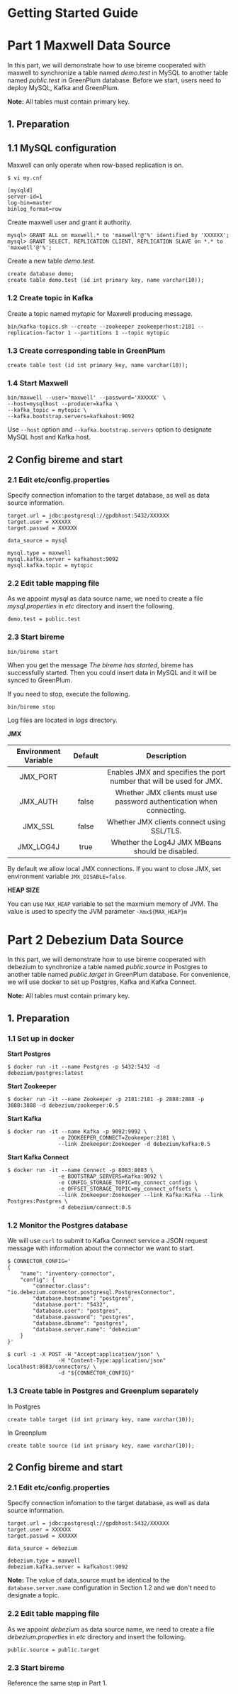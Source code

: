 # Getting Started Guide

# Part 1 Maxwell Data Source

In this part, we will demonstrate how to use bireme cooperated with maxwell to synchronize a table named *demo.test* in MySQL to another table named *public.test* in GreenPlum database. Before we start, users need to deploy MySQL, Kafka and GreenPlum.

**Note:** All tables must contain primary key.

## 1. Preparation

## 1.1 MySQL configuration

Maxwell can only operate when row-based replication is on.

```
$ vi my.cnf

[mysqld]
server-id=1
log-bin=master
binlog_format=row
```

Create maxwell user and grant it authority.

```
mysql> GRANT ALL on maxwell.* to 'maxwell'@'%' identified by 'XXXXXX';
mysql> GRANT SELECT, REPLICATION CLIENT, REPLICATION SLAVE on *.* to 'maxwell'@'%';

```

Create a new table *demo.test*.

```
create database demo;
create table demo.test (id int primary key, name varchar(10));
``` 

### 1.2 Create topic in Kafka

Create a topic named *mytopic* for Maxwell producing message.

```
bin/kafka-topics.sh --create --zookeeper zookeeperhost:2181 --replication-factor 1 --partitions 1 --topic mytopic
```

### 1.3 Create corresponding table in GreenPlum

```
create table test (id int primary key, name varchar(10));
```

### 1.4 Start Maxwell

```
bin/maxwell --user='maxwell' --password='XXXXXX' \
--host=mysqlhost --producer=kafka \
--kafka_topic = mytopic \
--kafka.bootstrap.servers=kafkahost:9092
```

Use `--host` option and `--kafka.bootstrap.servers` option to designate MySQL host and Kafka host.

## 2 Config bireme and start

### 2.1 Edit etc/config.properties

Specify connection infomation to the target database, as well as data source information.

```
target.url = jdbc:postgresql://gpdbhost:5432/XXXXXX
target.user = XXXXXX
target.passwd = XXXXXX

data_source = mysql

mysql.type = maxwell
mysql.kafka.server = kafkahost:9092
mysql.kafka.topic = mytopic
```

### 2.2 Edit table mapping file

As we appoint *mysql* as data source name, we need to create a file *mysql.properties* in *etc* directory and insert the following.

```
demo.test = public.test
```

### 2.3 Start bireme

```
bin/bireme start
```

When you get the message *The bireme has started*, bireme has successfully started. Then you could insert data in MySQL and it will be synced to GreenPlum.

If you need to stop, execute the following.

```
bin/bireme stop
```

Log files are located in *logs* directory.

**JMX**

|Environment Variable|Default|Description|
|:---:|:---:|:---:|
|JMX_PORT||Enables JMX and specifies the port number that will be used for JMX.|
|JMX_AUTH|false|Whether JMX clients must use password authentication when connecting.|
|JMX_SSL|false|Whether JMX clients connect using SSL/TLS.|
|JMX_LOG4J|true|Whether the Log4J JMX MBeans should be disabled.|

By default we allow local JMX connections. If you want to close JMX, set environment variable `JMX_DISABLE=false`.

**HEAP SIZE**

You can use `MAX_HEAP` variable to set the maxmium memory of JVM. The value is used to specify the JVM parameter `-Xmx${MAX_HEAP}m`

# Part 2 Debezium Data Source

In this part, we will demonstrate how to use bireme cooperated with debezium to synchronize a table named *public.source* in Postgres to another table named *public.target* in GreenPlum database. For convenience, we will use docker to set up Postgres, Kafka and Kafka Connect.

**Note:** All tables must contain primary key.

## 1. Preparation

### 1.1 Set up in docker

**Start Postgres**

```
$ docker run -it --name Postgres -p 5432:5432 -d debezium/postgres:latest
```

**Start Zookeeper**

```
$ docker run -it --name Zookeeper -p 2181:2181 -p 2888:2888 -p 3888:3888 -d debezium/zookeeper:0.5
```

**Start Kafka**

```
$ docker run -it --name Kafka -p 9092:9092 \
				-e ZOOKEEPER_CONNECT=Zookeeper:2181 \
				--link Zookeeper:Zookeeper -d debezium/kafka:0.5
```

**Start Kafka Connect**

```
$ docker run -it --name Connect -p 8083:8083 \
				-e BOOTSTRAP_SERVERS=Kafka:9092 \
				-e CONFIG_STORAGE_TOPIC=my_connect_configs \
				-e OFFSET_STORAGE_TOPIC=my_connect_offsets \
				--link Zookeeper:Zookeeper --link Kafka:Kafka --link Postgres:Postgres \
				-d debezium/connect:0.5
```

### 1.2 Monitor the Postgres database

We will use `curl` to submit to Kafka Connect service a JSON request message with information about the connector we want to start.

```
$ CONNECTOR_CONFIG='
{
    "name": "inventory-connector",
    "config": {
        "connector.class": "io.debezium.connector.postgresql.PostgresConnector",
        "database.hostname": "postgres",
        "database.port": "5432",
        "database.user": "postgres",
        "database.password": "postgres",
        "database.dbname": "postgres",
        "database.server.name": "debezium"
    }
}'

$ curl -i -X POST -H "Accept:application/json" \
                -H "Content-Type:application/json" localhost:8083/connectors/ \
                -d "${CONNECTOR_CONFIG}"
```

### 1.3 Create table in Postgres and Greenplum separately

In Postgres

```
create table target (id int primary key, name varchar(10));
```

In Greenplum

```
create table source (id int primary key, name varchar(10));
```

## 2 Config bireme and start

### 2.1 Edit etc/config.properties

Specify connection infomation to the target database, as well as data source information.

```
target.url = jdbc:postgresql://gpdbhost:5432/XXXXXX
target.user = XXXXXX
target.passwd = XXXXXX

data_source = debezium

debezium.type = maxwell
debezium.kafka.server = kafkahost:9092
```
**Note:** The value of data_source must be identical to the `database.server.name` configuration in Section 1.2 and we don't need to designate a topic.

### 2.2 Edit table mapping file

As we appoint *debezium* as data source name, we need to create a file *debezium.properties* in *etc* directory and insert the following.

```
public.source = public.target
```

### 2.3 Start bireme

Reference the same step in Part 1.

